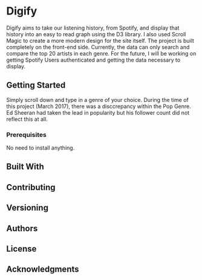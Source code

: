 # Digify

Digify aims to take our listening history, from Spotify, and display that history into an easy to read graph using the D3 library. I also used Scroll Magic to create a more modern design for the site itself. The project is built completely on the front-end side. Currently, the data can only search and compare the top 20 artists in each genre. For the future, I will be working on getting Spotify Users authenticated and getting the data necessary to display.

## Getting Started

Simply scroll down and type in a genre of your choice. During the time of this project (March 2017), there was a disccrepancy within the Pop Genre. Ed Sheeran had taken the lead in popularity but his follower count did not reflect this at all.

### Prerequisites

No need to install anything.

## Built With

<!-- * [Dropwizard](http://www.dropwizard.io/1.0.2/docs/) - The web framework used
* [Maven](https://maven.apache.org/) - Dependency Management
* [ROME](https://rometools.github.io/rome/) - Used to generate RSS Feeds -->

## Contributing


## Versioning



## Authors



## License


## Acknowledgments
